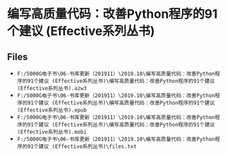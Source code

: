 # 编写高质量代码：改善Python程序的91个建议 (Effective系列丛书)

## Files

- `F:/5000G电子书\06-书库更新（201911）\2019.10\编写高质量代码：改善Python程序的91个建议 (Effective系列丛书)\编写高质量代码：改善Python程序的91个建议 (Effective系列丛书).azw3`
- `F:/5000G电子书\06-书库更新（201911）\2019.10\编写高质量代码：改善Python程序的91个建议 (Effective系列丛书)\编写高质量代码：改善Python程序的91个建议 (Effective系列丛书).epub`
- `F:/5000G电子书\06-书库更新（201911）\2019.10\编写高质量代码：改善Python程序的91个建议 (Effective系列丛书)\编写高质量代码：改善Python程序的91个建议 (Effective系列丛书).mobi`
- `F:/5000G电子书\06-书库更新（201911）\2019.10\编写高质量代码：改善Python程序的91个建议 (Effective系列丛书)\files.txt`
